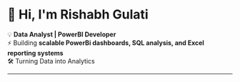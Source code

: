 # 👋 Hi, I'm Rishabh Gulati

💡 **Data Analyst | PowerBI Developer**  
⚡ Building **scalable PowerBi dashboards, SQL analysis, and Excel reporting systems**  
🛠️ Turning Data into Analytics 

---
